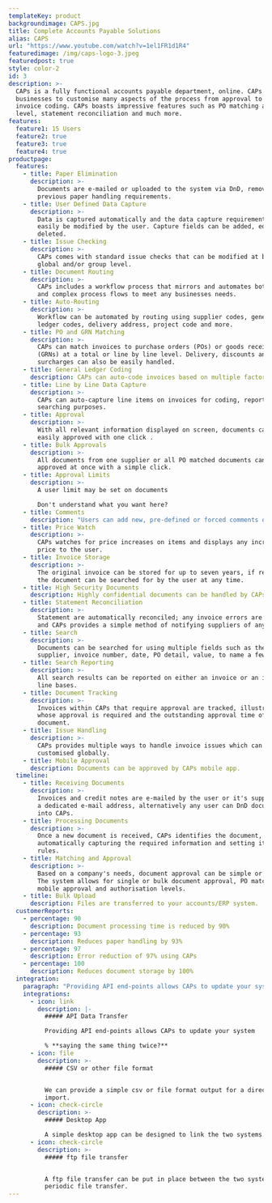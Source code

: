 ```yaml
---
templateKey: product
backgroundimage: CAPS.jpg
title: Complete Accounts Payable Solutions
alias: CAPS
url: "https://www.youtube.com/watch?v=1el1FR1d1R4"
featuredimage: /img/caps-logo-3.jpeg
featuredpost: true
style: color-2
id: 3
description: >-
  CAPs is a fully functional accounts payable department, online. CAPs allows
  businesses to customise many aspects of the process from approval to automatic
  invoice coding. CAPs boasts impressive features such as PO matching at line
  level, statement reconciliation and much more.
features:
  feature1: 15 Users
  feature2: true
  feature3: true
  feature4: true
productpage:
  features:
    - title: Paper Elimination
      description: >-
        Documents are e-mailed or uploaded to the system via DnD, removing all
        previous paper handling requirements.
    - title: User Defined Data Capture
      description: >-
        Data is captured automatically and the data capture requirements can
        easily be modified by the user. Capture fields can be added, edited and
        deleted.
    - title: Issue Checking
      description: >-
        CAPs comes with standard issue checks that can be modified at both a
        global and/or group level.
    - title: Document Routing
      description: >-
        CAPs includes a workflow process that mirrors and automates both simple
        and complex process flows to meet any businesses needs.
    - title: Auto-Routing
      description: >-
        Workflow can be automated by routing using supplier codes, general
        ledger codes, delivery address, project code and more.
    - title: PO and GRN Matching
      description: >-
        CAPs can match invoices to purchase orders (POs) or goods received notes
        (GRNs) at a total or line by line level. Delivery, discounts and various
        surcharges can also be easily handled.
    - title: General Ledger Coding
      description: CAPs can auto-code invoices based on multiple factors.
    - title: Line by Line Data Capture
      description: >-
        CAPs can auto-capture line items on invoices for coding, reporting and
        searching purposes.
    - title: Approval
      description: >-
        With all relevant information displayed on screen, documents can be
        easily approved with one click .
    - title: Bulk Approvals
      description: >-
        All documents from one supplier or all PO matched documents can be
        approved at once with a simple click.
    - title: Approval Limits
      description: >-
        A user limit may be set on documents 

        Don't understand what you want here?
    - title: Comments
      description: "Users can add new, pre-defined or forced comments on documents."
    - title: Price Watch
      description: >-
        CAPs watches for price increases on items and displays any increase in
        price to the user.
    - title: Invoice Storage
      description: >-
        The original invoice can be stored for up to seven years, if required;
        the document can be searched for by the user at any time.
    - title: High Security Documents
      description: Highly confidential documents can be handled by CAPs.
    - title: Statement Reconciliation
      description: >-
        Statement are automatically reconciled; any invoice errors are detected
        and CAPs provides a simple method of notifying suppliers of any issues.
    - title: Search
      description: >-
        Documents can be searched for using multiple fields such as the
        supplier, invoice number, date, PO detail, value, to name a few.
    - title: Search Reporting
      description: >-
        All search results can be reported on either an invoice or an invoice
        line bases.
    - title: Document Tracking
      description: >-
        Invoices within CAPs that require approval are tracked, illustrating
        whose approval is required and the outstanding approval time of the
        document.
    - title: Issue Handling
      description: >-
        CAPs provides multiple ways to handle invoice issues which can be
        customised globally.
    - title: Mobile Approval
      description: Documents can be approved by CAPs mobile app.
  timeline:
    - title: Receiving Documents
      description: >-
        Invoices and credit notes are e-mailed by the user or it's suppliers to
        a dedicated e-mail address, alternatively any user can DnD documents
        into CAPs.
    - title: Processing Documents
      description: >-
        Once a new document is received, CAPs identifies the document,
        automatically capturing the required information and setting it's coding
        rules.
    - title: Matching and Approval
      description: >-
        Based on a company's needs, document approval can be simple or complex.
        The system allows for single or bulk document approval, PO matching,
        mobile approval and authorisation levels.
    - title: Bulk Upload
      description: Files are transferred to your accounts/ERP system.
  customerReports:
    - percentage: 90
      description: Document processing time is reduced by 90%
    - percentage: 93
      description: Reduces paper handling by 93%
    - percentage: 97
      description: Error reduction of 97% using CAPs
    - percentage: 100
      description: Reduces document storage by 100%
  integration:
    paragraph: "Providing API end-points allows CAPs to update your system:"
    integrations:
      - icon: link
        description: |-
          ##### API Data Transfer

          Providing API end-points allows CAPs to update your system

          % **saying the same thing twice?**
      - icon: file
        description: >-
          ##### CSV or other file format 


          We can provide a simple csv or file format output for a direct file
          import.
      - icon: check-circle
        description: >-
          ##### Desktop App

          A simple desktop app can be designed to link the two systems.
      - icon: check-circle
        description: >-
          ##### ftp file transfer


          A ftp file transfer can be put in place between the two systems for
          periodic file transfer.
---
```

